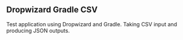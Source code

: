 ## Dropwizard Gradle CSV

Test application using Dropwizard and Gradle. Taking CSV input and producing JSON outputs.
